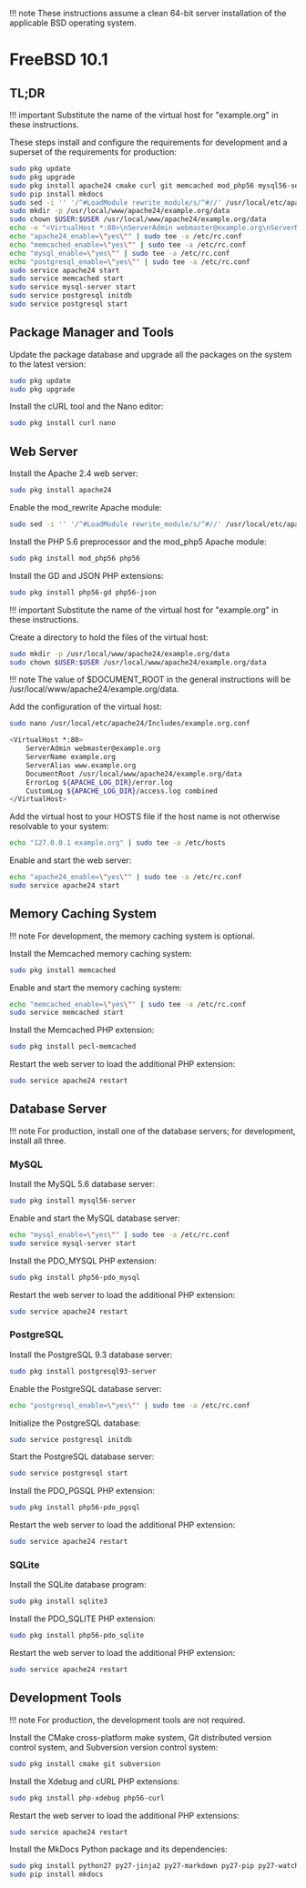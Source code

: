 !!! note
    These instructions assume a clean 64-bit server installation of the
    applicable BSD operating system.

# FreeBSD 10.1 #

## TL;DR ##

!!! important
    Substitute the name of the virtual host for "example.org" in these
    instructions.

These steps install and configure the requirements for development and a
superset of the requirements for production:

```bash
sudo pkg update
sudo pkg upgrade
sudo pkg install apache24 cmake curl git memcached mod_php56 mysql56-server nano pecl-memcached php-xdebug php56 php56-curl php56-gd php56-json php56-pdo_mysql php56-pdo_pgsql php56-pdo_sqlite postgresql93-server py27-jinja2 py27-markdown py27-pip py27-watchdog py27-yaml python27 sqlite3 subversion
sudo pip install mkdocs
sudo sed -i '' '/^#LoadModule rewrite_module/s/^#//' /usr/local/etc/apache24/httpd.conf
sudo mkdir -p /usr/local/www/apache24/example.org/data
sudo chown $USER:$USER /usr/local/www/apache24/example.org/data
echo -e "<VirtualHost *:80>\nServerAdmin webmaster@example.org\nServerName example.org\nServerAlias www.example.org\nDocumentRoot /usr/local/www/apache24/example.org/data\nErrorLog \${APACHE_LOG_DIR}/error.log\nCustomLog \${APACHE_LOG_DIR}/access.log combined\n</VirtualHost>" | sudo tee -a /usr/local/etc/apache24/Includes/example.org.conf
echo "apache24_enable=\"yes\"" | sudo tee -a /etc/rc.conf
echo "memcached_enable=\"yes\"" | sudo tee -a /etc/rc.conf
echo "mysql_enable=\"yes\"" | sudo tee -a /etc/rc.conf
echo "postgresql_enable=\"yes\"" | sudo tee -a /etc/rc.conf
sudo service apache24 start
sudo service memcached start
sudo service mysql-server start
sudo service postgresql initdb
sudo service postgresql start
```

## Package Manager and Tools ##

Update the package database and upgrade all the packages on the system to the
latest version:

```bash
sudo pkg update
sudo pkg upgrade
```

Install the cURL tool and the Nano editor:

```bash
sudo pkg install curl nano
```

## Web Server ##

Install the Apache 2.4 web server:

```bash
sudo pkg install apache24
```

Enable the mod_rewrite Apache module:

```bash
sudo sed -i '' '/^#LoadModule rewrite_module/s/^#//' /usr/local/etc/apache24/httpd.conf
```

Install the PHP 5.6 preprocessor and the mod_php5 Apache module:

```bash
sudo pkg install mod_php56 php56
```

Install the GD and JSON PHP extensions:

```bash
sudo pkg install php56-gd php56-json
```

!!! important
    Substitute the name of the virtual host for "example.org" in these
    instructions.

Create a directory to hold the files of the virtual host:

```bash
sudo mkdir -p /usr/local/www/apache24/example.org/data
sudo chown $USER:$USER /usr/local/www/apache24/example.org/data
```

!!! note
    The value of $DOCUMENT_ROOT in the general instructions will be
    /usr/local/www/apache24/example.org/data.

Add the configuration of the virtual host:

```bash
sudo nano /usr/local/etc/apache24/Includes/example.org.conf

<VirtualHost *:80>
    ServerAdmin webmaster@example.org
    ServerName example.org
    ServerAlias www.example.org
    DocumentRoot /usr/local/www/apache24/example.org/data
    ErrorLog ${APACHE_LOG_DIR}/error.log
    CustomLog ${APACHE_LOG_DIR}/access.log combined
</VirtualHost>
```

Add the virtual host to your HOSTS file if the host name is not otherwise
resolvable to your system:

```bash
echo "127.0.0.1 example.org" | sudo tee -a /etc/hosts
```

Enable and start the web server:

```bash
echo "apache24_enable=\"yes\"" | sudo tee -a /etc/rc.conf
sudo service apache24 start
```

## Memory Caching System ##

!!! note
    For development, the memory caching system is optional.

Install the Memcached memory caching system:

```bash
sudo pkg install memcached
```

Enable and start the memory caching system:

```bash
echo "memcached_enable=\"yes\"" | sudo tee -a /etc/rc.conf
sudo service memcached start
```

Install the Memcached PHP extension:

```bash
sudo pkg install pecl-memcached
```

Restart the web server to load the additional PHP extension:

```bash
sudo service apache24 restart
```

## Database Server ##

!!! note
    For production, install one of the database servers; for development,
    install all three.

### MySQL ###

Install the MySQL 5.6 database server:

```bash
sudo pkg install mysql56-server
```

Enable and start the MySQL database server:

```bash
echo "mysql_enable=\"yes\"" | sudo tee -a /etc/rc.conf
sudo service mysql-server start
```

Install the PDO_MYSQL PHP extension:

```bash
sudo pkg install php56-pdo_mysql
```

Restart the web server to load the additional PHP extension:

```bash
sudo service apache24 restart
```

### PostgreSQL ###

Install the PostgreSQL 9.3 database server:

```bash
sudo pkg install postgresql93-server
```

Enable the PostgreSQL database server:

```bash
echo "postgresql_enable=\"yes\"" | sudo tee -a /etc/rc.conf
```

Initialize the PostgreSQL database:

```bash
sudo service postgresql initdb
```

Start the PostgreSQL database server:

```bash
sudo service postgresql start
```

Install the PDO_PGSQL PHP extension:

```bash
sudo pkg install php56-pdo_pgsql
```

Restart the web server to load the additional PHP extension:

```bash
sudo service apache24 restart
```

### SQLite ###

Install the SQLite database program:

```bash
sudo pkg install sqlite3
```

Install the PDO_SQLITE PHP extension:

```bash
sudo pkg install php56-pdo_sqlite
```

Restart the web server to load the additional PHP extension:

```bash
sudo service apache24 restart
```

## Development Tools ##

!!! note
    For production, the development tools are not required.

Install the CMake cross-platform make system, Git distributed version control
system, and Subversion version control system:

```bash
sudo pkg install cmake git subversion
```

Install the Xdebug and cURL PHP extensions:

```bash
sudo pkg install php-xdebug php56-curl
```

Restart the web server to load the additional PHP extensions:

```bash
sudo service apache24 restart
```

Install the MkDocs Python package and its dependencies:

```bash
sudo pkg install python27 py27-jinja2 py27-markdown py27-pip py27-watchdog py27-yaml
sudo pip install mkdocs
```
